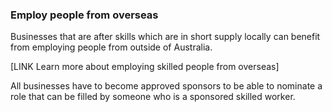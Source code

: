 ### Employ people from overseas

Businesses that are after skills which are in short supply locally can benefit from employing people from outside of Australia.

[LINK Learn more about employing skilled people from overseas]

All businesses have to become approved sponsors to be able to nominate a role that can be filled by someone who is a sponsored skilled worker.
